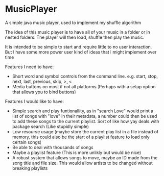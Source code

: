 # MusicPlayer

A simple java music player, used to implement my shuffle algorithm

The idea of this music player is to have all of your music in a folder or in nested folders. The player will then load, shuffle then play the music. 

It is intended to be simple to start and require little to no user interaction. But I have some more power user kind of ideas that I might implement over time

Features I need to have:
- Short word and symbol controls from the command line. e.g. start, stop, next, last, previous, skip, >, <
- Media buttons on most if not all platforms (Perhaps with a setup option that allows you to bind buttons)

Features I would like to have:
- Simple search and play funtionallity, as in "search Love" would print a list of songs with "love" in their metadata, a number could then be used to add these songs to the current playlist. Sort of like how yay deals with package search (Like stupidly simple)
- Low resourse usage (maybe store the current play list in a file instead of memory, this could also be the start of a playlist feature to load only certain songs)
- Be able to deal with thousands of songs
- Maybe a playlist feature (This is more unlikly but would be nice)
- A robust system that allows songs to move, maybe an ID made from the song title and file size. This would allow artists to be changed without breaking playlists
